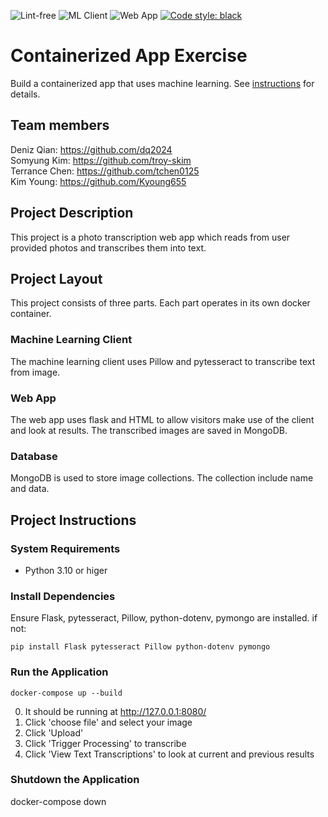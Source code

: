 ![Lint-free](https://github.com/nyu-software-engineering/containerized-app-exercise/actions/workflows/lint.yml/badge.svg)
![ML Client](https://github.com/software-students-spring2024/4-containerized-app-exercise-team-dttt4/actions/workflows/mlclient.yml/badge.svg)
![Web App](https://github.com/software-students-spring2024/4-containerized-app-exercise-team-dttt4/actions/workflows/webapp.yml/badge.svg)
[![Code style: black](https://img.shields.io/badge/code%20style-black-000000.svg)](https://github.com/psf/black)

# Containerized App Exercise

Build a containerized app that uses machine learning. See [instructions](./instructions.md) for details.


## Team members

Deniz Qian: https://github.com/dq2024 \
Somyung Kim: https://github.com/troy-skim \
Terrance Chen: https://github.com/tchen0125 \
Kim Young: https://github.com/Kyoung655

## Project Description
This project is a photo transcription web app 
which reads from user provided photos and 
transcribes them into text.

## Project Layout
This project consists of three parts. Each part operates
in its own docker container.

### Machine Learning Client
The machine learning client uses Pillow and pytesseract to transcribe text 
from image. 

### Web App
The web app uses flask and HTML to allow visitors make
 use of the client and look at results. The transcribed images are saved in MongoDB.

### Database
MongoDB is used to store image collections. The collection include name and data. 

## Project Instructions

### System Requirements
- Python 3.10 or higer

### Install Dependencies
Ensure Flask, pytesseract, Pillow, python-dotenv, pymongo are installed.
if not:
```
pip install Flask pytesseract Pillow python-dotenv pymongo
```

### Run the Application
```
docker-compose up --build
```
0. It should be running at http://127.0.0.1:8080/ 
1. Click 'choose file' and select your image
2. Click 'Upload'
3. Click 'Trigger Processing' to transcribe
4. Click 'View Text Transcriptions' to look at current and previous results


### Shutdown the Application
docker-compose down    